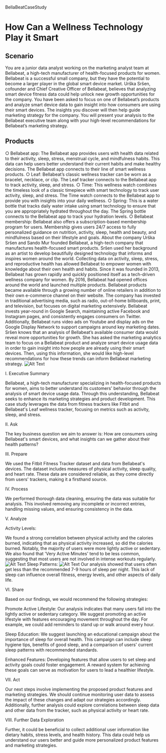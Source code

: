BellaBeatCaseStudy
# How Can a Wellness Technology Play it Smart
## Scenario
You are a junior data analyst working on the marketing analyst team at Bellabeat, a high-tech manufacturer of health-focused
products for women. Bellabeat is a successful small company, but they have the potential to become a larger player in the
global smart device market. Urška Sršen, cofounder and Chief Creative Officer of Bellabeat, believes that analyzing smart
device fitness data could help unlock new growth opportunities for the company. You have been asked to focus on one of
Bellabeat’s products and analyze smart device data to gain insight into how consumers are using their smart devices. The
insights you discover will then help guide marketing strategy for the company. You will present your analysis to the Bellabeat
executive team along with your high-level recommendations for Bellabeat’s marketing strategy.

## Products
○ Bellabeat app: The Bellabeat app provides users with health data related to their activity, sleep, stress,
menstrual cycle, and mindfulness habits. This data can help users better understand their current habits and
make healthy decisions. The Bellabeat app connects to their line of smart wellness products.
○ Leaf: Bellabeat’s classic wellness tracker can be worn as a bracelet, necklace, or clip. The Leaf tracker connects
to the Bellabeat app to track activity, sleep, and stress.
○ Time: This wellness watch combines the timeless look of a classic timepiece with smart technology to track user
activity, sleep, and stress. The Time watch connects to the Bellabeat app to provide you with insights into your
daily wellness.
○ Spring: This is a water bottle that tracks daily water intake using smart technology to ensure that you are
appropriately hydrated throughout the day. The Spring bottle connects to the Bellabeat app to track your
hydration levels.
○ Bellabeat membership: Bellabeat also offers a subscription-based membership program for users.
Membership gives users 24/7 access to fully personalized guidance on nutrition, activity, sleep, health and
beauty, and mindfulness based on their lifestyle and goals.
About the company
Urška Sršen and Sando Mur founded Bellabeat, a high-tech company that manufactures health-focused smart products.
Sršen used her background as an artist to develop beautifully designed technology that informs and inspires women around
the world. Collecting data on activity, sleep, stress, and reproductive health has allowed Bellabeat to empower women with
knowledge about their own health and habits. Since it was founded in 2013, Bellabeat has grown rapidly and quickly
positioned itself as a tech-driven wellness company for women.
By 2016, Bellabeat had opened offices around the world and launched multiple products. Bellabeat products became available
through a growing number of online retailers in addition to their own e-commerce channel on their website. The company
has invested in traditional advertising media, such as radio, out-of-home billboards, print, and television, but focuses on digital
marketing extensively. Bellabeat invests year-round in Google Search, maintaining active Facebook and Instagram pages, and
consistently engages consumers on Twitter. Additionally, Bellabeat runs video ads on Youtube and display ads on the Google
Display Network to support campaigns around key marketing dates.
Sršen knows that an analysis of Bellabeat’s available consumer data would reveal more opportunities for growth. She has
asked the marketing analytics team to focus on a Bellabeat product and analyze smart device usage data in order to gain
insight into how people are already using their smart devices. Then, using this information, she would like high-level
recommendations for how these trends can inform Bellabeat marketing strategy. ![Alt Text]()



I. Executive Summary

Bellabeat, a high-tech manufacturer specializing in health-focused products for women, aims to better understand its customers' behavior through the analysis of smart device usage data. Through this understanding, Bellabeat seeks to enhance its marketing strategies and product development. This case study leverages the data from fitness trackers like Fitbit and Bellabeat's Leaf wellness tracker, focusing on metrics such as activity, sleep, and stress.

II. Ask

The key business question we aim to answer is: How are consumers using Bellabeat's smart devices, and what insights can we gather about their health patterns?

III. Prepare

We used the Fitbit Fitness Tracker dataset and data from Bellabeat's devices. The dataset includes measures of physical activity, sleep quality, and heart rate. These data are considered reliable, as they come directly from users' trackers, making it a firsthand source.

IV. Process

We performed thorough data cleaning, ensuring the data was suitable for analysis. This involved removing any incomplete or incorrect entries, handling missing values, and ensuring consistency in the data.

V. Analyze

Activity Levels:

We found a strong correlation between physical activity and the calories burned, indicating that as physical activity increased, so did the calories burned. Notably, the majority of users were more lightly active or sedentary. We also found that 'Very Active Minutes' tend to be less common, suggesting that most users are not involved in intense workouts regularly.
![Alt Text]()
Sleep Patterns:
![Alt Text]()
Our analysis showed that users often get less than the recommended 7-9 hours of sleep per night. This lack of sleep can influence overall fitness, energy levels, and other aspects of daily life.

VI. Share

Based on our findings, we would recommend the following strategies:

Promote Active Lifestyle: Our analysis indicates that many users fall into the lightly active or sedentary category. We suggest promoting an active lifestyle with features encouraging movement throughout the day. For example, we could add reminders to stand up or walk around every hour.

Sleep Education: We suggest launching an educational campaign about the importance of sleep for overall health. This campaign can include sleep hygiene tips, benefits of good sleep, and a comparison of users' current sleep patterns with recommended standards.

Enhanced Features: Developing features that allow users to set sleep and activity goals could foster engagement. A reward system for achieving these goals can serve as motivation for users to lead a healthier lifestyle.

VII. Act

Our next steps involve implementing the proposed product features and marketing strategies. We should continue monitoring user data to assess the impact of these changes and adapt our strategies accordingly. Additionally, further analysis could explore correlations between sleep data and other data from the tracker, such as physical activity or heart rate.

VIII. Further Data Exploration

Further, it could be beneficial to collect additional user information like dietary habits, stress levels, and health history. This data could help us understand our users better and guide more personalized product features and marketing strategies. 
